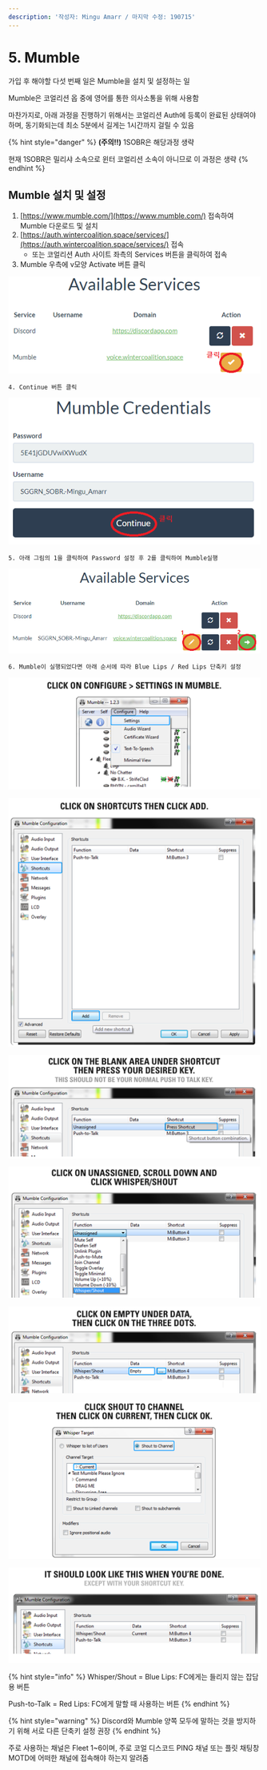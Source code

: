 ```yaml
---
description: '작성자: Mingu Amarr / 마지막 수정: 190715'
---
```


# 5. Mumble

가입 후 해야할 다섯 번째 일은 Mumble을 설치 및 설정하는 일

Mumble은 코얼리션 옵 중에 영어를 통한 의사소통을 위해 사용함

마찬가지로, 아래 과정을 진행하기 위해서는 코얼리션 Auth에 등록이 완료된 상태여야 하며, 동기화되는데 최소 5분에서 길게는 1시간까지 걸릴 수 있음

{% hint style="danger" %}
**\(주의!!\)** 1SOBR은 해당과정 생략

현재 1SOBR은 밀리샤 소속으로 윈터 코얼리션 소속이 아니므로 이 과정은 생략
{% endhint %}

## Mumble 설치 및 설정

1. [https://www.mumble.com/](https://www.mumble.com/) 접속하여 Mumble 다운로드 및 설치
2. [https://auth.wintercoalition.space/services/](https://auth.wintercoalition.space/services/) 접속
   * 또는 코얼리션 Auth 사이트 좌측의 Services 버튼을 클릭하여 접속
3. Mumble 우측에 v모양 Activate 버튼 클릭

![](../.gitbook/assets/image%20%28103%29.png)

    4. Continue 버튼 클릭

![](../.gitbook/assets/image%20%2826%29.png)

    5. 아래 그림의 1을 클릭하여 Password 설정 후 2를 클릭하여 Mumble실행

![](../.gitbook/assets/image%20%2816%29.png)

    6. Mumble이 실행되었다면 아래 순서에 따라 Blue Lips / Red Lips 단축키 설정

![](../.gitbook/assets/image%20%28107%29.png)

![](../.gitbook/assets/image%20%28125%29.png)

![](../.gitbook/assets/image%20%2870%29.png)

![](../.gitbook/assets/image%20%2888%29.png)

![](../.gitbook/assets/image%20%2842%29.png)

![](../.gitbook/assets/image%20%28127%29.png)

![](../.gitbook/assets/image%20%28120%29.png)

{% hint style="info" %}
Whisper/Shout = Blue Lips: FC에게는 들리지 않는 잡담용 버튼

Push-to-Talk = Red Lips: FC에게 말할 때 사용하는 버튼
{% endhint %}

{% hint style="warning" %}
Discord와 Mumble 양쪽 모두에 말하는 것을 방지하기 위해 서로 다른 단축키 설정 권장
{% endhint %}

주로 사용하는 채널은 Fleet 1~6이며, 주로 코얼 디스코드 PING 채널 또는 플릿 채팅창 MOTD에 어떠한 채널에 접속해야 하는지 알려줌

